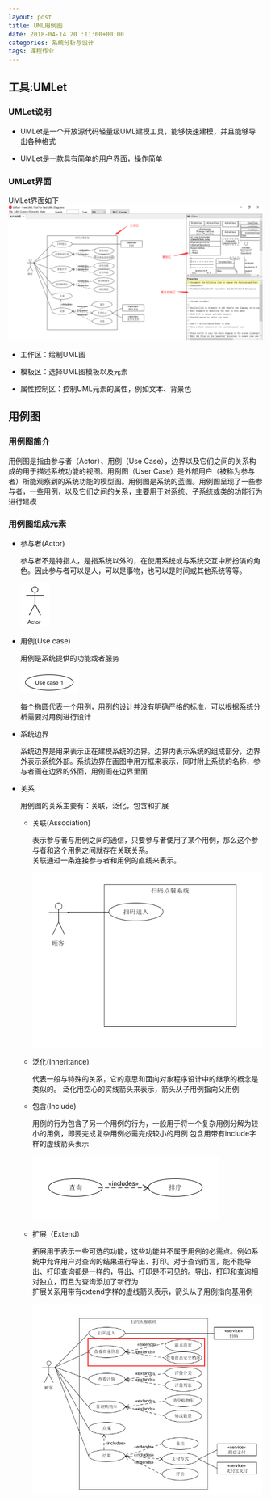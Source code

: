 ```yaml
---
layout: post
title: UML用例图
date: 2018-04-14 20 :11:00+00:00
categories: 系统分析与设计
tags: 课程作业
---
```

## 工具:UMLet

### UMLet说明

  * UMLet是一个开放源代码轻量级UML建模工具，能够快速建模，并且能够导出各种格式

  * UMLet是一款具有简单的用户界面，操作简单

### UMLet界面

UMLet界面如下
![umlet](../assets/sad/hw3/umlet.jpg)

  * 工作区：绘制UML图

  * 模板区：选择UML图模板以及元素

  * 属性控制区：控制UML元素的属性，例如文本、背景色

## 用例图

### 用例图简介
用例图是指由参与者（Actor）、用例（Use Case），边界以及它们之间的关系构成的用于描述系统功能的视图。用例图（User Case）是外部用户（被称为参与者）所能观察到的系统功能的模型图。用例图是系统的蓝图。用例图呈现了一些参与者，一些用例，以及它们之间的关系，主要用于对系统、子系统或类的功能行为进行建模

### 用例图组成元素

  * 参与者(Actor)

    参与者不是特指人，是指系统以外的，在使用系统或与系统交互中所扮演的角色。因此参与者可以是人，可以是事物，也可以是时间或其他系统等等。

    ![actor](../assets/sad/hw3/actor.png)

  * 用例(Use case)

    用例是系统提供的功能或者服务

    ![useCase](../assets/sad/hw3/useCase.png)

    每个椭圆代表一个用例，用例的设计并没有明确严格的标准，可以根据系统分析需要对用例进行设计

  * 系统边界

    系统边界是用来表示正在建模系统的边界。边界内表示系统的组成部分，边界外表示系统外部。系统边界在画图中用方框来表示，同时附上系统的名称，参与者画在边界的外面，用例画在边界里面

  * 关系

    用例图的关系主要有：关联，泛化，包含和扩展

    * 关联(Association)

      表示参与者与用例之间的通信，只要参与者使用了某个用例，那么这个参与者和这个用例之间就存在关联关系。  
      关联通过一条连接参与者和用例的直线来表示。

      ![association](../assets/sad/hw3/association.png)

    * 泛化(Inheritance)

      代表一般与特殊的关系，它的意思和面向对象程序设计中的继承的概念是类似的。
      泛化用空心的实线箭头来表示，箭头从子用例指向父用例

    * 包含(Include)

      用例的行为包含了另一个用例的行为，一般用于将一个复杂用例分解为较小的用例，即要完成复杂用例必需完成较小的用例
      包含用带有include字样的虚线箭头表示

      ![include](../assets/sad/hw3/include.png)

    * 扩展（Extend）

      拓展用于表示一些可选的功能，这些功能并不属于用例的必需点。例如系统中允许用户对查询的结果进行导出、打印。对于查询而言，能不能导出、打印查询都是一样的，导出、打印是不可见的。导出、打印和查询相对独立，而且为查询添加了新行为  
      扩展关系用带有extend字样的虚线箭头表示，箭头从子用例指向基用例

      ![extend](../assets/sad/hw3/extend.png)